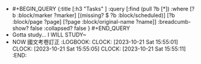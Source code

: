 - #+BEGIN_QUERY
  {:title [:h3 "Tasks" ]
  :query [:find (pull ?b [*])
  :where
    [?b :block/marker ?marker]
    [(missing? $ ?b :block/scheduled)]
    [?b :block/page ?page]
    [?page :block/original-name ?name]]
  :breadcumb-show? false
  :collapsed? false
  }
  #+END_QUERY
- Gotta study... I WILL STUDY~
- NOW 國文考卷訂正
  :LOGBOOK:
  CLOCK: [2023-10-21 Sat 15:55:01]
  CLOCK: [2023-10-21 Sat 15:55:05]
  CLOCK: [2023-10-21 Sat 15:55:11]
  :END: